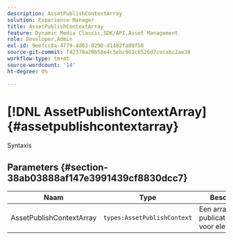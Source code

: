 ```yaml
---
description: AssetPublishContextArray
solution: Experience Manager
title: AssetPublishContextArray
feature: Dynamic Media Classic,SDK/API,Asset Management
role: Developer,Admin
exl-id: 9eefcc8a-4779-4d03-8290-d1482fa09f58
source-git-commit: f42378a20b58e4c5ebc961c6526d7cecabc2ae38
workflow-type: tm+mt
source-wordcount: '14'
ht-degree: 0%

---
```


# [!DNL AssetPublishContextArray]{#assetpublishcontextarray}

Syntaxis

## Parameters {#section-38ab03888af147e3991439cf8830dcc7}

| Naam | Type | Beschrijving |
|---|---|---|
| AssetPublishContextArray | `types:AssetPublishContext` | Een array van publicatiecontexten voor elementen. |
